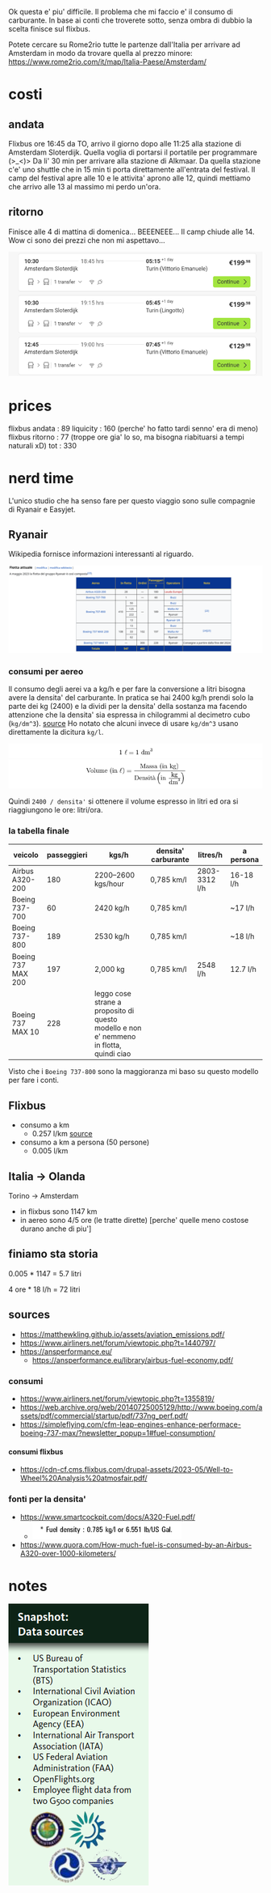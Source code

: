 Ok questa e' piu' difficile.
Il problema che mi faccio e' il consumo di carburante.
In base ai conti che troverete sotto, senza ombra di dubbio la scelta finisce sul flixbus.

Potete cercare su Rome2rio tutte le partenze dall'Italia per arrivare ad Amsterdam in modo da trovare quella al prezzo minore: <https://www.rome2rio.com/it/map/Italia-Paese/Amsterdam/>

# costi

## andata

Flixbus ore 16:45 da TO, arrivo il giorno dopo alle 11:25 alla stazione di Amsterdam Sloterdijk.
Quella voglia di portarsi il portatile per programmare (>_<)>
Da li' 30 min per arrivare alla stazione di Alkmaar.
Da quella stazione c'e' uno shuttle che in 15 min ti porta direttamente all'entrata del festival.
Il camp del festival apre alle 10 e le attivita' aprono alle 12, quindi mettiamo che arrivo alle 13 al massimo mi perdo un'ora.

## ritorno

Finisce alle 4 di mattina di domenica... BEEENEEE...
Il camp chiude alle 14.
Wow ci sono dei prezzi che non mi aspettavo...

![1a74db12052068c7d01477d914330ebe.png](../../../../../_resources/1a74db12052068c7d01477d914330ebe.png)

# prices

flixbus andata : 89
liquicity            : 160 (perche' ho fatto tardi senno' era di meno)
flixbus ritorno : 77 (troppe ore gia' lo so, ma bisogna riabituarsi a tempi naturali xD)
tot                      : 330

# nerd time

L'unico studio che ha senso fare per questo viaggio sono sulle compagnie di Ryanair e Easyjet.

## Ryanair

Wikipedia fornisce informazioni interessanti al riguardo.

![9b3b31d8c9da819cb4f1072d6495295f.png](../../../../../_resources/9b3b31d8c9da819cb4f1072d6495295f.png)

### consumi per aereo

Il consumo degli aerei va a kg/h e per fare la conversione a litri bisogna avere la densita' del carburante.
In pratica se hai 2400 kg/h prendi solo la parte dei kg (2400) e la dividi per la densita' della sostanza ma facendo attenzione che la densita' sia espressa in chilogrammi al decimetro cubo (`kg/dm^3`). [source](https://www.youmath.it/domande-a-risposte/view/8490-kg-in-litri.html)
Ho notato che alcuni invece di usare `kg/dm^3` usano direttamente la dicitura `kg/l`.

![a411e351dfad7185e599016039959d94.png](../../../../../_resources/a411e351dfad7185e599016039959d94.png)
![3cea4d3a5fa193f3bb926183258f6d6d.png](../../../../../_resources/3cea4d3a5fa193f3bb926183258f6d6d.png)

Quindi `2400 / densita'` si ottenere il volume espresso in litri ed ora si riaggiungono le ore: litri/ora.

### la tabella finale

|veicolo|passeggieri|kgs/h|densita' carburante|litres/h|a persona|
|---|---|---|---|---|---|
|Airbus A320-200|180|2200–2600 kgs/hour|0,785 km/l|2803-3312 l/h|16-18 l/h|
|Boeing 737-700|60|2420 kg/h|0,785 km/l||~17 l/h|
|Boeing 737-800|189|2530 kg/h|0,785 km/l||~18 l/h|
|Boeing 737 MAX 200|197|2,000 kg|0,785 km/l|2548 l/h|12.7 l/h|
|Boeing 737 MAX 10|228|leggo cose strane a proposito di questo modello e non e' nemmeno in flotta, quindi ciao|

Visto che i `Boeing 737-800` sono la maggioranza mi baso su questo modello per fare i conti.

## Flixbus

- consumo a km
    - 0.257 l/km [source](https://cdn-cf.cms.flixbus.com/drupal-assets/2023-05/Well-to-Wheel%20Analysis%20atmosfair.pdf)
- consumo a km a persona (50 persone)
    - 0.005 l/km

## Italia -> Olanda

Torino -> Amsterdam

- in flixbus sono 1147 km
- in aereo sono 4/5 ore (le tratte dirette) [perche' quelle meno costose durano anche di piu']

## finiamo sta storia

0.005 * 1147 = 5.7 litri

4 ore * 18 l/h = 72 litri

## sources

- <https://matthewkling.github.io/assets/aviation_emissions.pdf/>
- <https://www.airliners.net/forum/viewtopic.php?t=1440797/>
- <https://ansperformance.eu/>
    - <https://ansperformance.eu/library/airbus-fuel-economy.pdf/>

### consumi

- <https://www.airliners.net/forum/viewtopic.php?t=1355819/>
- <https://web.archive.org/web/20140725005129/http://www.boeing.com/assets/pdf/commercial/startup/pdf/737ng_perf.pdf/>
- <https://simpleflying.com/cfm-leap-engines-enhance-performace-boeing-737-max/?newsletter_popup=1#fuel-consumption/>

#### consumi flixbus

- <https://cdn-cf.cms.flixbus.com/drupal-assets/2023-05/Well-to-Wheel%20Analysis%20atmosfair.pdf/>

### fonti per la densita'

- <https://www.smartcockpit.com/docs/A320-Fuel.pdf/>
    - ![d4123e7b55ccdf7823de96653dc3badf.png](../../../../../_resources/d4123e7b55ccdf7823de96653dc3badf.png)
- <https://www.quora.com/How-much-fuel-is-consumed-by-an-Airbus-A320-over-1000-kilometers/>

# notes

![ac5ce246ba9706ac08584d4b81eef568.png](../../../../../_resources/ac5ce246ba9706ac08584d4b81eef568.png)
